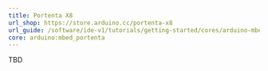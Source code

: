 ```yaml
---
title: Portenta X8
url_shop: https://store.arduino.cc/portenta-x8
url_guide: /software/ide-v1/tutorials/getting-started/cores/arduino-mbed_portenta
core: arduino:mbed_portenta
---
```


TBD